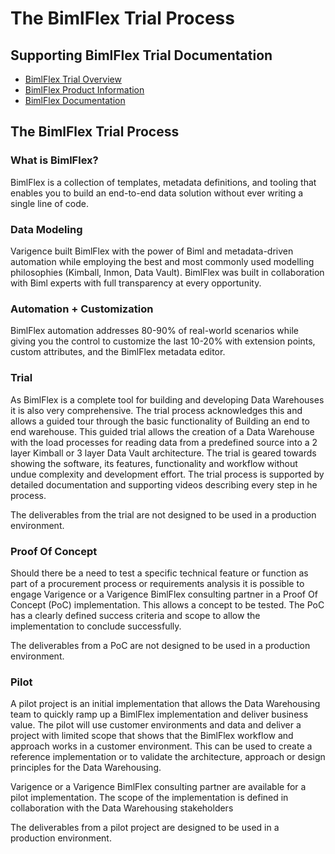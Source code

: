 # The BimlFlex Trial Process

## Supporting BimlFlex Trial Documentation

- [BimlFlex Trial Overview](index.md)
- [BimlFlex Product Information](https://varigence.com/BimlFlex)
- [BimlFlex Documentation](../index.md)

## The BimlFlex Trial Process

### What is BimlFlex?

BimlFlex is a collection of templates, metadata definitions, and tooling that enables you to build an end-to-end data solution without ever writing a single line of code.

### Data Modeling

Varigence built BimlFlex with the power of Biml and metadata-driven automation while employing the best and most commonly used modelling philosophies (Kimball, Inmon, Data Vault). BimlFlex was built in collaboration with Biml experts with full transparency at every opportunity.

### Automation + Customization

BimlFlex automation addresses 80-90% of real-world scenarios while giving you the control to customize the last 10-20% with extension points, custom attributes, and the BimlFlex metadata editor.

### Trial

As BimlFlex is a complete tool for building and developing Data Warehouses it is also very comprehensive. The trial process acknowledges this and allows a guided tour through the basic functionality of Building an end to end warehouse. This guided trial allows the creation of a Data Warehouse with the load processes for reading data from a predefined source into a 2 layer Kimball or 3 layer Data Vault architecture. The trial is geared towards showing the software, its features, functionality and workflow without undue complexity and development effort.
The trial process is supported by detailed documentation and supporting videos describing every step in he process.

The deliverables from the trial are not designed to be used in a production environment.

### Proof Of Concept

Should there be a need to test a specific technical feature or function as part of a procurement process or requirements analysis it is possible to engage Varigence or a Varigence BimlFlex consulting partner in a Proof Of Concept (PoC) implementation. This allows a concept to be tested. The PoC has a clearly defined success criteria and scope to allow the implementation to conclude successfully.

The deliverables from a PoC are not designed to be used in a production environment.

### Pilot

A pilot project is an initial implementation that allows the Data Warehousing team to quickly ramp up a BimlFlex implementation and deliver business value. The pilot will use customer environments and data and deliver a project with limited scope that shows that the BimlFlex workflow and approach works in a customer environment. This can be used to create a reference implementation or to validate the architecture, approach or design principles for the Data Warehousing.

Varigence or a Varigence BimlFlex consulting partner are available for a pilot implementation. The scope of the implementation is defined in collaboration with the Data Warehousing stakeholders

The deliverables from a pilot project are designed to be used in a production environment.
